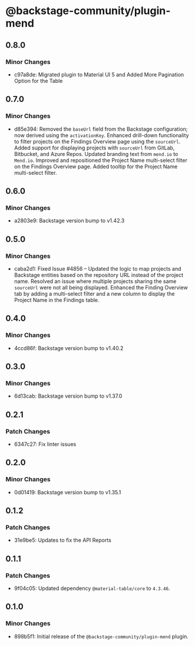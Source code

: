 # @backstage-community/plugin-mend

## 0.8.0

### Minor Changes

- c97a8de: Migrated plugin to Material UI 5 and Added More Pagination Option for the Table

## 0.7.0

### Minor Changes

- d85e394: Removed the `baseUrl` field from the Backstage configuration; now derived using the `activationKey`.
  Enhanced drill-down functionality to filter projects on the Findings Overview page using the `sourceUrl`.
  Added support for displaying projects with `sourceUrl` from GitLab, Bitbucket, and Azure Repos.
  Updated branding text from `mend.io` to `Mend.io`.
  Improved and repositioned the Project Name multi-select filter on the Findings Overview page.
  Added tooltip for the Project Name multi-select filter.

## 0.6.0

### Minor Changes

- a2803e9: Backstage version bump to v1.42.3

## 0.5.0

### Minor Changes

- caba2d1: Fixed Issue #4856 – Updated the logic to map projects and Backstage entities based on the repository URL instead of the project name.
  Resolved an issue where multiple projects sharing the same `sourceUrl` were not all being displayed.
  Enhanced the Finding Overview tab by adding a multi-select filter and a new column to display the Project Name in the Findings table.

## 0.4.0

### Minor Changes

- 4ccd86f: Backstage version bump to v1.40.2

## 0.3.0

### Minor Changes

- 6d13cab: Backstage version bump to v1.37.0

## 0.2.1

### Patch Changes

- 6347c27: Fix linter issues

## 0.2.0

### Minor Changes

- 0d01419: Backstage version bump to v1.35.1

## 0.1.2

### Patch Changes

- 31e9be5: Updates to fix the API Reports

## 0.1.1

### Patch Changes

- 9f04c05: Updated dependency `@material-table/core` to `4.3.46`.

## 0.1.0

### Minor Changes

- 898b5f1: Initial release of the `@backstage-community/plugin-mend` plugin.
